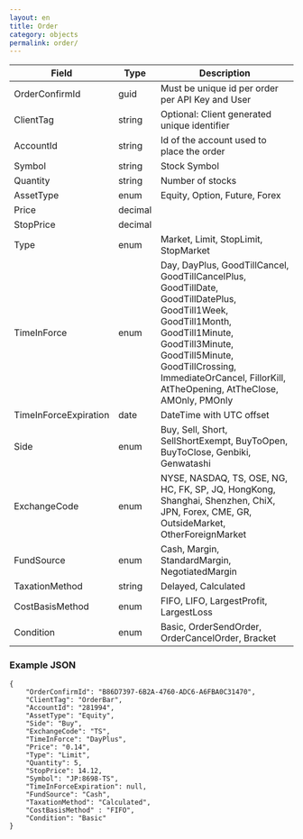 ```yaml
---
layout: en
title: Order
category: objects
permalink: order/
---
```


| Field | Type | Description |
| ----- | ---- | ----------- |
| OrderConfirmId | guid | Must be unique id per order per API Key and User |
| ClientTag | string | Optional: Client generated unique identifier |
| AccountId | string | Id of the account used to place the order |
| Symbol | string | Stock Symbol |
| Quantity | string | Number of stocks|
| AssetType | enum | Equity, Option, Future, Forex |
| Price | decimal |  |
| StopPrice | decimal | |
| Type | enum | Market, Limit, StopLimit, StopMarket |
| TimeInForce | enum | Day, DayPlus, GoodTillCancel, GoodTillCancelPlus, GoodTillDate, GoodTillDatePlus, GoodTill1Week, GoodTill1Month, GoodTill1Minute, GoodTill3Minute, GoodTill5Minute, GoodTillCrossing, ImmediateOrCancel, FillorKill, AtTheOpening, AtTheClose, AMOnly, PMOnly  |
| TimeInForceExpiration | date | DateTime with UTC offset |
| Side | enum | Buy, Sell, Short, SellShortExempt, BuyToOpen, BuyToClose, Genbiki, Genwatashi |
| ExchangeCode | enum | NYSE, NASDAQ, TS, OSE, NG, HC, FK, SP, JQ, HongKong, Shanghai, Shenzhen, ChiX, JPN, Forex, CME, GR, OutsideMarket, OtherForeignMarket |
| FundSource | enum | Cash, Margin, StandardMargin, NegotiatedMargin |
| TaxationMethod | string | Delayed, Calculated |
| CostBasisMethod | enum | FIFO, LIFO, LargestProfit, LargestLoss |
| Condition | enum | Basic, OrderSendOrder, OrderCancelOrder, Bracket  |

### Example JSON

    {
        "OrderConfirmId": "B86D7397-6B2A-4760-ADC6-A6FBA0C31470",
        "ClientTag": "OrderBar",
        "AccountId": "281994",
        "AssetType": "Equity",
        "Side": "Buy",
        "ExchangeCode": "TS",
        "TimeInForce": "DayPlus",
        "Price": "0.14",
        "Type": "Limit",
        "Quantity": 5,
        "StopPrice": 14.12,
        "Symbol": "JP:8698-TS",
        "TimeInForceExpiration": null,
        "FundSource": "Cash",
        "TaxationMethod": "Calculated",
        "CostBasisMethod" : "FIFO",
        "Condition": "Basic"
    }
    